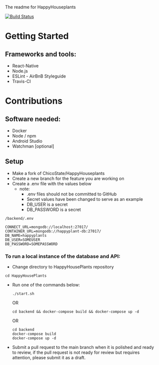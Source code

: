 The readme for HappyHouseplants

[![Build Status](https://travis-ci.org/maklh899/HappyHouseplants.svg?branch=main)](https://travis-ci.org/maklh899/HappyHouseplants)

# Getting Started
## Frameworks and tools:
- React-Native
- Node.js
- ESLint - AirBnB Styleguide
- Travis-CI


# Contributions
## Software needed:
- Docker
- Node / npm
- Android Studio
- Watchman [optional]


## Setup
- Make a fork of ChicoState/HappyHouseplants
- Create a new branch for the feature you are working on
- Create a .env file with the values below
    - note: 
        - .env files should not be committed to GitHub
        - Secret values have been changed to serve as an example
        - DB_USER is a secret
        - DB_PASSWORD is a secret

`/backend/.env`
```
CONNECT_URL=mongodb://localhost:27017/
CONTAINER_URL=mongodb://happyplant-db:27017/
DB_NAME=happyplants
DB_USER=SOMEUSER
DB_PASSWORD=SOMEPASSWORD
```
### To run a local instance of the database and API:
- Change directory to HappyHousePlants repository

`cd HappyHousePlants`

- Run one of the commands below:
    
    ```
    ./start.sh
    ```
    
    OR
    
    ```
    cd backend && docker-compose build && docker-compose up -d
    ```
    
    OR
    ```
    cd backend
    docker-compose build
    docker-compose up -d
    ```

- Submit a pull request to the main branch when it is polished and ready to review, if the pull request is not ready for review but requires attention, please submit it as a draft.
